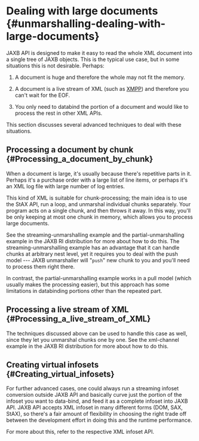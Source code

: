 Dealing with large documents {#unmarshalling-dealing-with-large-documents}
============================

JAXB API is designed to make it easy to read the whole XML document into
a single tree of JAXB objects. This is the typical use case, but in some
situations this is not desirable. Perhaps:

1.  A document is huge and therefore the whole may not fit the memory.

2.  A document is a live stream of XML (such as
    [XMPP](http://www.xmpp.org/)) and therefore you can\'t wait for the
    EOF.

3.  You only need to databind the portion of a document and would like
    to process the rest in other XML APIs.

This section discusses several advanced techniques to deal with these
situations.

Processing a document by chunk {#Processing_a_document_by_chunk}
------------------------------

When a document is large, it\'s usually because there\'s repetitive
parts in it. Perhaps it\'s a purchase order with a large list of line
items, or perhaps it\'s an XML log file with large number of log
entries.

This kind of XML is suitable for chunk-processing; the main idea is to
use the StAX API, run a loop, and unmarshal individual chunks
separately. Your program acts on a single chunk, and then throws it
away. In this way, you\'ll be only keeping at most one chunk in memory,
which allows you to process large documents.

See the streaming-unmarshalling example and the partial-unmarshalling
example in the JAXB RI distribution for more about how to do this. The
streaming-unmarshalling example has an advantage that it can handle
chunks at arbitrary nest level, yet it requires you to deal with the
push model \-\-- JAXB unmarshaller will \"`push`\" new chunk to you and
you\'ll need to process them right there.

In contrast, the partial-unmarshalling example works in a pull model
(which usually makes the processing easier), but this approach has some
limitations in databinding portions other than the repeated part.

Processing a live stream of XML {#Processing_a_live_stream_of_XML}
-------------------------------

The techniques discussed above can be used to handle this case as well,
since they let you unmarshal chunks one by one. See the xml-channel
example in the JAXB RI distribution for more about how to do this.

Creating virtual infosets {#Creating_virtual_infosets}
-------------------------

For further advanced cases, one could always run a streaming infoset
conversion outside JAXB API and basically curve just the portion of the
infoset you want to data-bind, and feed it as a complete infoset into
JAXB API. JAXB API accepts XML infoset in many different forms (DOM,
SAX, StAX), so there\'s a fair amount of flexibility in choosing the
right trade off between the development effort in doing this and the
runtime performance.

For more about this, refer to the respective XML infoset API.

